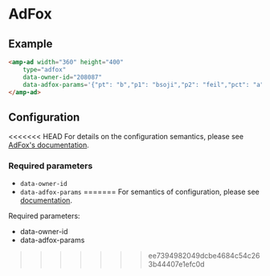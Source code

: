<!---
Copyright 2017 The AMP HTML Authors. All Rights Reserved.

Licensed under the Apache License, Version 2.0 (the "License");
you may not use this file except in compliance with the License.
You may obtain a copy of the License at

      http://www.apache.org/licenses/LICENSE-2.0

Unless required by applicable law or agreed to in writing, software
distributed under the License is distributed on an "AS-IS" BASIS,
WITHOUT WARRANTIES OR CONDITIONS OF ANY KIND, either express or implied.
See the License for the specific language governing permissions and
limitations under the License.
-->

# AdFox

## Example

```html
<amp-ad width="360" height="400"
    type="adfox"
    data-owner-id="208087"
    data-adfox-params='{"pt": "b","p1": "bsoji","p2": "feil","pct": "a","pfc": "bbhfo","pfb": "cwrtv"}'>
</amp-ad>
```

## Configuration

<<<<<<< HEAD
For details on the configuration semantics, please see [AdFox's documentation](https://specs.adfox.ru/page/254/).

### Required parameters

- `data-owner-id`
- `data-adfox-params`
=======
For semantics of configuration, please see [documentation](https://specs.adfox.ru/page/254/).

Required parameters:
- data-owner-id
- data-adfox-params
>>>>>>> ee7394982049dcbe4684c54c263b44407e1efc0d

